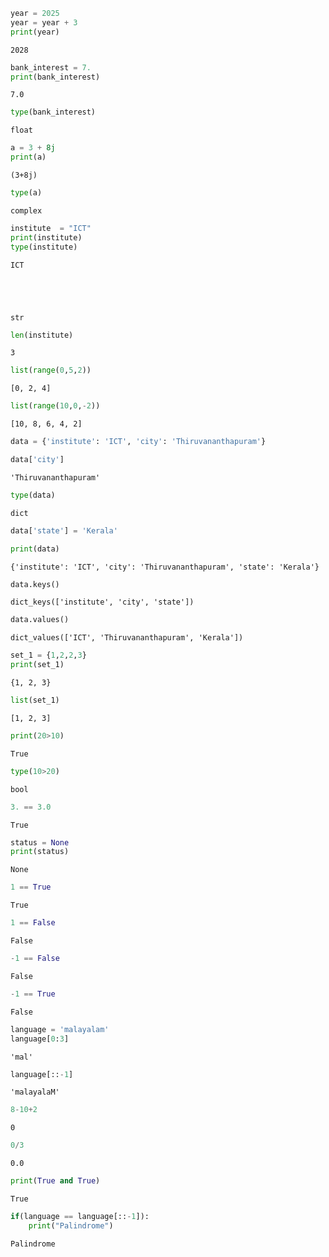```python
year = 2025
year = year + 3
print(year)
```

    2028
    


```python
bank_interest = 7.
print(bank_interest)
```

    7.0
    


```python
type(bank_interest)
```




    float




```python
a = 3 + 8j
print(a)
```

    (3+8j)
    


```python
type(a)
```




    complex




```python
institute  = "ICT"
print(institute)
type(institute)
```

    ICT
    




    str




```python
len(institute)
```




    3




```python
list(range(0,5,2))
```




    [0, 2, 4]




```python
list(range(10,0,-2))
```




    [10, 8, 6, 4, 2]




```python
data = {'institute': 'ICT', 'city': 'Thiruvananthapuram'}
```


```python
data['city']
```




    'Thiruvananthapuram'




```python
type(data)
```




    dict




```python
data['state'] = 'Kerala'
```


```python
print(data)
```

    {'institute': 'ICT', 'city': 'Thiruvananthapuram', 'state': 'Kerala'}
    


```python
data.keys()
```




    dict_keys(['institute', 'city', 'state'])




```python
data.values()
```




    dict_values(['ICT', 'Thiruvananthapuram', 'Kerala'])




```python
set_1 = {1,2,2,3}
print(set_1)
```

    {1, 2, 3}
    


```python
list(set_1)
```




    [1, 2, 3]




```python
print(20>10)
```

    True
    


```python
type(10>20)
```




    bool




```python
3. == 3.0
```




    True




```python
status = None
print(status)
```

    None
    


```python
1 == True
```




    True




```python
1 == False
```




    False




```python
-1 == False
```




    False




```python
-1 == True
```




    False




```python
language = 'malayalam'
language[0:3]
```




    'mal'




```python
language[::-1]
```




    'malayalaM'




```python
8-10+2
```




    0




```python
0/3
```




    0.0




```python
print(True and True)
```

    True
    


```python
if(language == language[::-1]):
    print("Palindrome")
```

    Palindrome
    


```python

```
